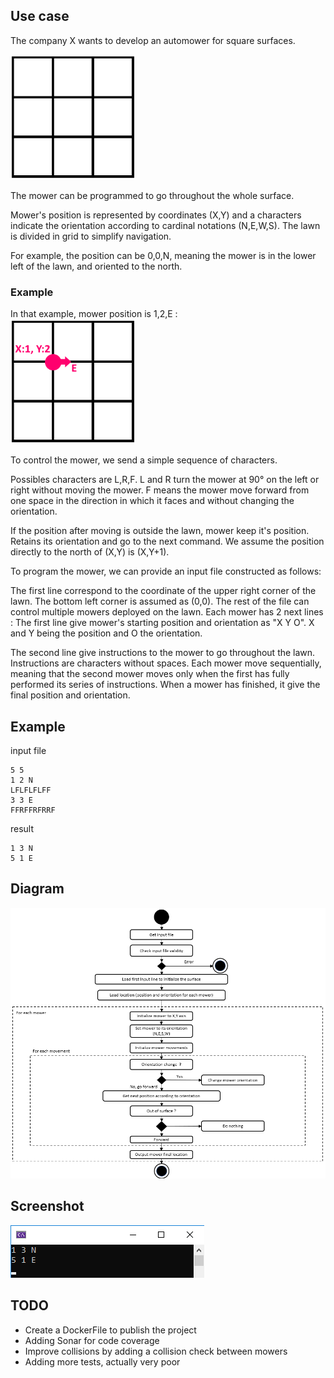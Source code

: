 ## Use case
The company X wants to develop an automower for square surfaces.

<a href="#">
    <img src="images/usecase_grid.png"  width="200" height="200" alt="Use case grid">
</a>

The mower can be programmed to go throughout the whole surface. 

Mower's position is represented by coordinates (X,Y) and a characters indicate the orientation according to cardinal notations (N,E,W,S). The lawn is divided in grid to simplify navigation.

For example, the position can be 0,0,N, meaning the mower is in the lower left of the lawn, and oriented to the north.

### Example

In that example, mower position is 1,2,E :
<br/>
<a href="#">
    <img src="images/usecase_grid_mower.png"  width="200" height="200" alt="Use case grid mower">
</a>

To control the mower, we send a simple sequence of characters. 

Possibles characters are L,R,F. L and R turn the mower at 90° on the left or right without moving the mower. F means the mower move forward from one space in the direction in which it faces and without changing the orientation.

If the position after moving is outside the lawn, mower keep it's position. Retains its orientation and go to the next command.
We assume the position directly to the north of (X,Y) is (X,Y+1).

To program the mower, we can provide an input file constructed as follows:

The first line correspond to the coordinate of the upper right corner of the lawn. The bottom left corner is assumed as (0,0). The rest of the file can control multiple
mowers deployed on the lawn. Each mower has 2 next lines : The first line give mower's starting position and orientation as "X Y O". X and Y being the position and O the orientation.

The second line give instructions to the mower to go throughout the lawn.
Instructions are characters without spaces.
Each mower move sequentially, meaning that the second mower moves only when the first has fully performed its series of instructions.
When a mower has finished, it give the final position and orientation.

## Example

input file
```
5 5
1 2 N
LFLFLFLFF
3 3 E
FFRFFRFRRF
```

result
```
1 3 N
5 1 E
```

## Diagram

<a href="#">
    <img src="images/diagram.png" alt="Diagram">
</a>

## Screenshot

<a href="#">
    <img src="images/screenshot.png" alt="Screenshot">
</a>

## TODO
* Create a DockerFile to publish the project
* Adding Sonar for code coverage
* Improve collisions by adding a collision check between mowers 
* Adding more tests, actually very poor